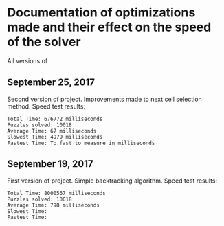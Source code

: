 # Documentation of optimizations made and their effect on the speed of the solver
All versions of

## September 25, 2017
Second version of project. Improvements made to next cell selection method. Speed test results:
```
Total Time: 676772 milliseconds
Puzzles solved: 10018
Average Time: 67 milliseconds
Slowest Time: 4979 milliseconds
Fastest Time: To fast to measure in milliseconds
```

## September 19, 2017
First version of project. Simple backtracking algorithm. Speed test results:
```
Total Time: 8000567 milliseconds
Puzzles solved: 10018
Average Time: 798 milliseconds
Slowest Time: 
Fastest Time:
```
